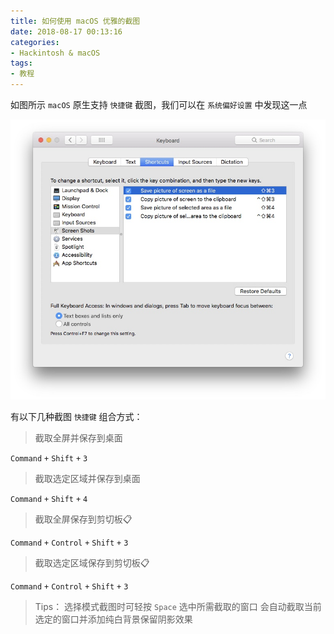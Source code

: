 ```yaml
---
title: 如何使用 macOS 优雅的截图
date: 2018-08-17 00:13:16
categories:
- Hackintosh & macOS
tags:
- 教程
---
```


如图所示 `macOS` 原生支持 `快捷键` 截图，我们可以在 `系统偏好设置` 中发现这一点
<!-- more -->

![](https://raw.githubusercontent.com/cloverkits/hexo_picture_resource/master/picture/Shortcut.jpg)

有以下几种截图 `快捷键` 组合方式：

>截取全屏并保存到桌面

`Command` `+` `Shift` `+` `3`

>截取选定区域并保存到桌面

`Command` `+` `Shift` `+` `4`

>截取全屏保存到剪切板📋

`Command` `+` `Control` `+` `Shift` `+` `3`

>截取选定区域保存到剪切板📋

`Command` `+` `Control` `+` `Shift` `+` `3`

>Tips：
>选择模式截图时可轻按 `Space` 选中所需截取的窗口
>会自动截取当前选定的窗口并添加纯白背景保留阴影效果